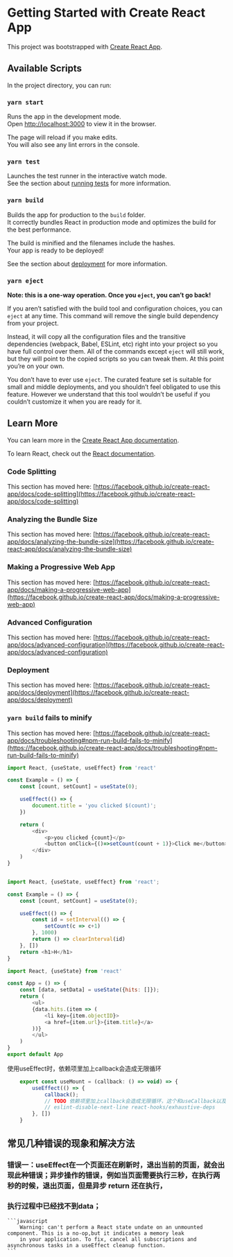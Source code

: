 # Getting Started with Create React App

This project was bootstrapped with [Create React App](https://github.com/facebook/create-react-app).

## Available Scripts

In the project directory, you can run:

### `yarn start`

Runs the app in the development mode.\
Open [http://localhost:3000](http://localhost:3000) to view it in the browser.

The page will reload if you make edits.\
You will also see any lint errors in the console.

### `yarn test`

Launches the test runner in the interactive watch mode.\
See the section about [running tests](https://facebook.github.io/create-react-app/docs/running-tests) for more information.

### `yarn build`

Builds the app for production to the `build` folder.\
It correctly bundles React in production mode and optimizes the build for the best performance.

The build is minified and the filenames include the hashes.\
Your app is ready to be deployed!

See the section about [deployment](https://facebook.github.io/create-react-app/docs/deployment) for more information.

### `yarn eject`

**Note: this is a one-way operation. Once you `eject`, you can’t go back!**

If you aren’t satisfied with the build tool and configuration choices, you can `eject` at any time. This command will remove the single build dependency from your project.

Instead, it will copy all the configuration files and the transitive dependencies (webpack, Babel, ESLint, etc) right into your project so you have full control over them. All of the commands except `eject` will still work, but they will point to the copied scripts so you can tweak them. At this point you’re on your own.

You don’t have to ever use `eject`. The curated feature set is suitable for small and middle deployments, and you shouldn’t feel obligated to use this feature. However we understand that this tool wouldn’t be useful if you couldn’t customize it when you are ready for it.

## Learn More

You can learn more in the [Create React App documentation](https://facebook.github.io/create-react-app/docs/getting-started).

To learn React, check out the [React documentation](https://reactjs.org/).

### Code Splitting

This section has moved here: [https://facebook.github.io/create-react-app/docs/code-splitting](https://facebook.github.io/create-react-app/docs/code-splitting)

### Analyzing the Bundle Size

This section has moved here: [https://facebook.github.io/create-react-app/docs/analyzing-the-bundle-size](https://facebook.github.io/create-react-app/docs/analyzing-the-bundle-size)

### Making a Progressive Web App

This section has moved here: [https://facebook.github.io/create-react-app/docs/making-a-progressive-web-app](https://facebook.github.io/create-react-app/docs/making-a-progressive-web-app)

### Advanced Configuration

This section has moved here: [https://facebook.github.io/create-react-app/docs/advanced-configuration](https://facebook.github.io/create-react-app/docs/advanced-configuration)

### Deployment

This section has moved here: [https://facebook.github.io/create-react-app/docs/deployment](https://facebook.github.io/create-react-app/docs/deployment)

### `yarn build` fails to minify

This section has moved here: [https://facebook.github.io/create-react-app/docs/troubleshooting#npm-run-build-fails-to-minify](https://facebook.github.io/create-react-app/docs/troubleshooting#npm-run-build-fails-to-minify)

```javascript
import React, {useState, useEffect} from 'react'

const Example = () => {
    const [count, setCount] = useState(0);

    useEffect(() => {
        document.title = 'you clicked $(count)';
    })

    return (
        <div>
            <p>you clicked {count}</p>
            <button onClick={()=>setCount(count + 1)}>Click me</button>
        </div>
    )
}


import React, {useState, useEffect} from 'react';

const Example = () => {
    const [count, setCount] = useState(0);

    useEffect(() => {
        const id = setInterval(() => {
            setCount(c => c+1)
        }, 1000)
        return () => clearInterval(id)
    }, [])
    return <h1>H</h1>
}

import React, {useState} from 'react'

const App = () => {
    const [data, setData] = useState({hits: []});
    return (
        <ul>
        {data.hits.(item => (
            <li key={item.objectID}>
            <a href={item.url}>{item.title}</a>
        ))}
        </ul>
    )
}
export default App
```

使用useEffect时，依赖项里加上callback会造成无限循环
```javascript
    export const useMount = (callback: () => void) => {
        useEffect(() => {
            callback();
            // TODO 依赖项里加上callback会造成无限循环，这个和useCallback以及useMemo有关系
            // eslint-disable-next-line react-hooks/exhaustive-deps
        }, [])
    }
```

## 常见几种错误的现象和解决方法
### 错误一：useEffect在一个页面还在刷新时，退出当前的页面，就会出现此种错误；异步操作的错误，例如当页面需要执行三秒，在执行两秒的时候，退出页面，但是异步 return 还在执行，
### 执行过程中已经找不到data；
    ```javascript
        Warning: can't perform a React state undate on an unmounted component. This is a no-op,but it indicates a memory leak 
        in your application. To fix, cancel all subscriptions and asynchronous tasks in a useEffect cleanup function.
    ```